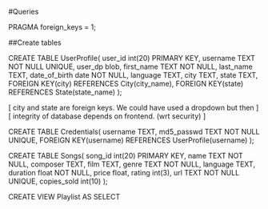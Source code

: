 #Queries 

PRAGMA foreign_keys = 1; 

##Create tables

CREATE TABLE UserProfile(
    user_id int(20) PRIMARY KEY,
    username TEXT NOT NULL UNIQUE,
    user_dp blob,
    first_name TEXT NOT NULL,
    last_name TEXT,
    date_of_birth date NOT NULL,
    language TEXT,
    city TEXT,
    state TEXT,
    FOREIGN KEY(city) REFERENCES City(city_name),
    FOREIGN KEY(state) REFERENCES State(state_name) 
    );

[ city and state are foreign keys. We could have used a dropdown but then ]
[ integrity of database depends on frontend. (wrt security) ]

CREATE TABLE Credentials(
    username TEXT,
    md5_passwd TEXT NOT NULL UNIQUE,
    FOREIGN KEY(username) REFERENCES UserProfile(username)
    );
    
CREATE TABLE Songs(
    song_id int(20) PRIMARY KEY,
    name TEXT NOT NULL,
    composer TEXT,
    film TEXT,
    genre TEXT NOT NULL,
    language TEXT,
    duration float NOT NULL,
    price float,
    rating int(3),
    url TEXT NOT NULL UNIQUE,
    copies_sold int(10)
    );
    
CREATE VIEW Playlist AS
    SELECT 
